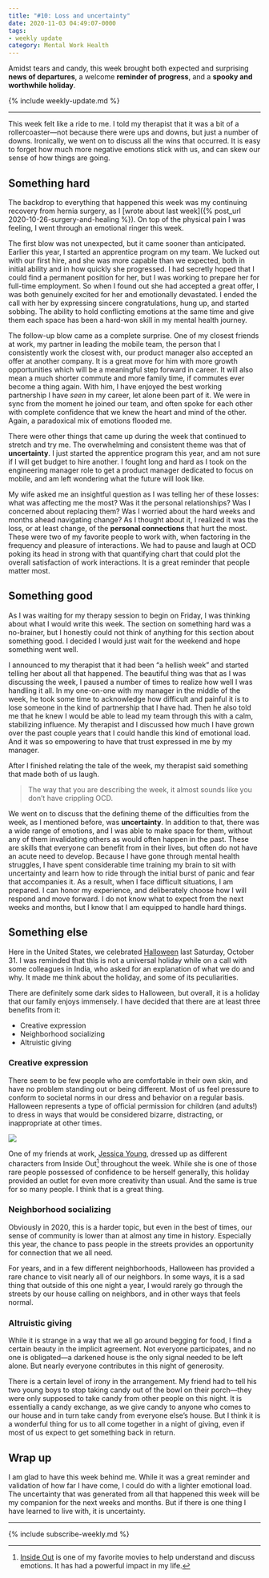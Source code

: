 ```yaml
---
title: "#10: Loss and uncertainty"
date: 2020-11-03 04:49:07-0000
tags:
- weekly update
category: Mental Work Health
---
```


Amidst tears and candy, this week brought both expected and surprising **news of departures**, a welcome **reminder of progress**, and a **spooky and worthwhile holiday**.

{% include weekly-update.md %}

***

This week felt like a ride to me. I told my therapist that it was a bit of a rollercoaster—not because there were ups and downs, but just a number of downs. Ironically, we went on to discuss all the wins that occurred. It is easy to forget how much more negative emotions stick with us, and can skew our sense of how things are going.


## Something hard

The backdrop to everything that happened this week was my continuing recovery from hernia surgery, as I [wrote about last week]({% post_url 2020-10-26-surgery-and-healing %}). On top of the physical pain I was feeling, I went through an emotional ringer this week.

The first blow was not unexpected, but it came sooner than anticipated. Earlier this year, I started an apprentice program on my team. We lucked out with our first hire, and she was more capable than we expected, both in initial ability and in how quickly she progressed. I had secretly hoped that I could find a permanent position for her, but I was working to prepare her for full-time employment. So when I found out she had accepted a great offer, I was both genuinely excited for her and emotionally devastated. I ended the call with her by expressing sincere congratulations, hung up, and started sobbing. The ability to hold conflicting emotions at the same time and give them each space has been a hard-won skill in my mental health journey.

The follow-up blow came as a complete surprise. One of my closest friends at work, my partner in leading the mobile team, the person that I consistently work the closest with, our product manager also accepted an offer at another company. It is a great move for him with more growth opportunities which will be a meaningful step forward in career. It will also mean a much shorter commute and more family time, if commutes ever become a thing again. With him, I have enjoyed the best working partnership I have *seen* in my career, let alone been part of it. We were in sync from the moment he joined our team, and often spoke for each other with complete confidence that we knew the heart and mind of the other. Again, a paradoxical mix of emotions flooded me.

There were other things that came up during the week that continued to stretch and try me. The overwhelming and consistent theme was that of **uncertainty**. I just started the apprentice program this year, and am not sure if I will get budget to hire another. I fought long and hard as I took on the engineering manager role to get a product manager dedicated to focus on mobile, and am left wondering what the future will look like.

My wife asked me an insightful question as I was telling her of these losses: what was affecting me the most? Was it the personal relationships? Was I concerned about replacing them? Was I worried about the hard weeks and months ahead navigating change? As I thought about it, I realized it was the loss, or at least change, of the **personal connections** that hurt the most. These were two of my favorite people to work with, when factoring in the frequency and pleasure of interactions. We had to pause and laugh at OCD poking its head in strong with that quantifying chart that could plot the overall satisfaction of work interactions. It is a great reminder that people matter most.


## Something good

As I was waiting for my therapy session to begin on Friday, I was thinking about what I would write this week. The section on something hard was a no-brainer, but I honestly could not think of anything for this section about something good. I decided I would just wait for the weekend and hope something went well.

I announced to my therapist that it had been “a hellish week” and started telling her about all that happened. The beautiful thing was that as I was discussing the week, I paused a number of times to realize how well I was handling it all. In my one-on-one with my manager in the middle of the week, he took some time to acknowledge how difficult and painful it is to lose someone in the kind of partnership that I have had. Then he also told me that he knew I would be able to lead my team through this with a calm, stabilizing influence. My therapist and I discussed how much I have grown over the past couple years that I could handle this kind of emotional load. And it was so empowering to have that trust expressed in me by my manager.

After I finished relating the tale of the week, my therapist said something that made both of us laugh.

> The way that you are describing the week, it almost sounds like you don’t have crippling OCD.

We went on to discuss that the defining theme of the difficulties from the week, as I mentioned before, was **uncertainty**. In addition to that, there was a wide range of emotions, and I was able to make space for them, without any of them invalidating others as would often happen in the past. These are skills that everyone can benefit from in their lives, but often do not have an acute need to develop. Because I have gone through mental health struggles, I have spent considerable time training my brain to sit with uncertainty and learn how to ride through the initial burst of panic and fear that accompanies it. As a result, when I face difficult situations, I am prepared. I can honor my experience, and deliberately choose how I will respond and move forward. I do not know what to expect from the next weeks and months, but I know that I am equipped to handle hard things.


## Something else

Here in the United States, we celebrated [Halloween](https://en.wikipedia.org/wiki/Halloween) last Saturday, October 31. I was reminded that this is not a universal holiday while on a call with some colleagues in India, who asked for an explanation of what we do and why. It made me think about the holiday, and some of its peculiarities.

There are definitely some dark sides to Halloween, but overall, it is a holiday that our family enjoys immensely. I have decided that there are at least three benefits from it:

- Creative expression
- Neighborhood socializing
- Altruistic giving

### Creative expression

There seem to be few people who are comfortable in their own skin, and have no problem standing out or being different. Most of us feel pressure to conform to societal norms in our dress and behavior on a regular basis. Halloween represents a type of official permission for children (and adults!) to dress in ways that would be considered bizarre, distracting, or inappropriate at other times.

<img src="https://www.mentalworkhealth.org/uploads/2020/f978ddf787.png"/>

One of my friends at work, [Jessica Young](https://www.jdyoungsolutions.com), dressed up as different characters from Inside Out[^1] throughout the week. While she is one of those rare people possessed of confidence to be herself generally, this holiday provided an outlet for even more creativity than usual. And the same is true for so many people. I think that is a great thing.


### Neighborhood socializing

Obviously in 2020, this is a harder topic, but even in the best of times, our sense of community is lower than at almost any time in history. Especially this year, the chance to pass people in the streets provides an opportunity for connection that we all need.

For years, and in a few different neighborhoods, Halloween has provided a rare chance to visit nearly all of our neighbors. In some ways, it is a sad thing that outside of this one night a year, I would rarely go through the streets by our house calling on neighbors, and in other ways that feels normal.


### Altruistic giving

While it is strange in a way that we all go around begging for food, I find a certain beauty in the implicit agreement. Not everyone participates, and no one is obligated—a darkened house is the only signal needed to be left alone. But nearly everyone contributes in this night of generosity.

There is a certain level of irony in the arrangement. My friend had to tell his two young boys to stop taking candy out of the bowl on their porch—they were only supposed to take candy from other people on this night. It is essentially a candy exchange, as we give candy to anyone who comes to our house and in turn take candy from everyone else’s house. But I think it is a wonderful thing for us to all come together in a night of giving, even if most of us expect to get something back in return.


## Wrap up

I am glad to have this week behind me. While it was a great reminder and validation of how far I have come, I could do with a lighter emotional load. The uncertainty that was generated from all that happened this week will be my companion for the next weeks and months. But if there is one thing I have learned to live with, it is uncertainty.

***
{% include subscribe-weekly.md %}

[^1]: [Inside Out](https://en.wikipedia.org/wiki/Inside_Out_(2015_film)) is one of my favorite movies to help understand and discuss emotions. It has had a powerful impact in my life.
